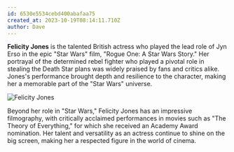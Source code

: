```yaml
---
id: 6530e5534cebd400abafaa75
created_at: 2023-10-19T08:14:11.710Z
author: Dave
---
```


**Felicity Jones** is the talented British actress who played the lead role of Jyn Erso in the epic "Star Wars" film, "Rogue One: A Star Wars Story." Her portrayal of the determined rebel fighter who played a pivotal role in stealing the Death Star plans was widely praised by fans and critics alike. Jones's performance brought depth and resilience to the character, making her a memorable part of the "Star Wars" universe.

![Felicity Jones](https://upload.wikimedia.org/wikipedia/commons/thumb/7/7b/Felicity_Jones_%28GQ_2014%29.jpg/480px-Felicity_Jones_%28GQ_2014%29.jpg)

Beyond her role in "Star Wars," Felicity Jones has an impressive filmography, with critically acclaimed performances in movies such as "The Theory of Everything," for which she received an Academy Award nomination. Her talent and versatility as an actress continue to shine on the big screen, making her a respected figure in the world of cinema.

